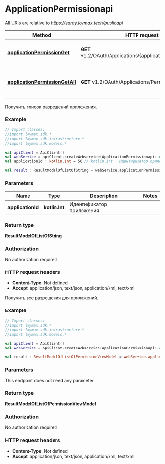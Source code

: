# ApplicationPermissionapi

All URIs are relative to *https://saray.loymax.tech/publicapi*

Method | HTTP request | Description
------------- | ------------- | -------------
[**applicationPermissionGet**](ApplicationPermissionapi.md#applicationPermissionGet) | **GET** v1.2/OAuth/Applications/{applicationId}/Permissions | Получить список разрешений приложения.
[**applicationPermissionGetAll**](ApplicationPermissionapi.md#applicationPermissionGetAll) | **GET** v1.2/OAuth/Applications/Permissions | Получить все разрешения для приложений.



Получить список разрешений приложения.

### Example
```kotlin
// Import classes:
//import loymax.sdk.*
//import loymax.sdk.infrastructure.*
//import loymax.sdk.models.*

val apiClient = ApiClient()
val webService = apiClient.createWebservice(ApplicationPermissionapi::class.java)
val applicationId : kotlin.Int = 56 // kotlin.Int | Идентификатор приложения.

val result : ResultModelOfListOfString = webService.applicationPermissionGet(applicationId)
```

### Parameters

Name | Type | Description  | Notes
------------- | ------------- | ------------- | -------------
 **applicationId** | **kotlin.Int**| Идентификатор приложения. |

### Return type

**ResultModelOfListOfString**

### Authorization

No authorization required

### HTTP request headers

 - **Content-Type**: Not defined
 - **Accept**: application/json, text/json, application/xml, text/xml


Получить все разрешения для приложений.

### Example
```kotlin
// Import classes:
//import loymax.sdk.*
//import loymax.sdk.infrastructure.*
//import loymax.sdk.models.*

val apiClient = ApiClient()
val webService = apiClient.createWebservice(ApplicationPermissionapi::class.java)

val result : ResultModelOfListOfPermissionViewModel = webService.applicationPermissionGetAll()
```

### Parameters
This endpoint does not need any parameter.

### Return type

**ResultModelOfListOfPermissionViewModel**

### Authorization

No authorization required

### HTTP request headers

 - **Content-Type**: Not defined
 - **Accept**: application/json, text/json, application/xml, text/xml

